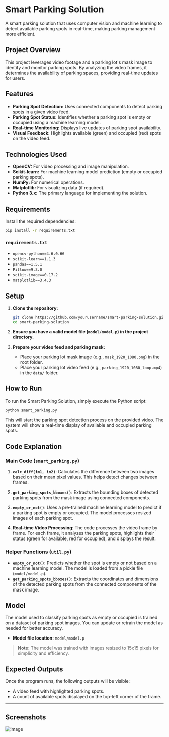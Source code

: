 # Smart Parking Solution

A smart parking solution that uses computer vision and machine learning to detect available parking spots in real-time, making parking management more efficient.

## Project Overview

This project leverages video footage and a parking lot's mask image to identify and monitor parking spots. By analyzing the video frames, it determines the availability of parking spaces, providing real-time updates for users.

## Features

- **Parking Spot Detection:** Uses connected components to detect parking spots in a given video feed.
- **Parking Spot Status:** Identifies whether a parking spot is empty or occupied using a machine learning model.
- **Real-time Monitoring:** Displays live updates of parking spot availability.
- **Visual Feedback:** Highlights available (green) and occupied (red) spots on the video feed.

## Technologies Used

- **OpenCV:** For video processing and image manipulation.
- **Scikit-learn:** For machine learning model prediction (empty or occupied parking spots).
- **NumPy:** For numerical operations.
- **Matplotlib:** For visualizing data (if required).
- **Python 3.x:** The primary language for implementing the solution.

## Requirements

Install the required dependencies:

```bash
pip install -r requirements.txt
```

### `requirements.txt`

- `opencv-python==4.6.0.66`
- `scikit-learn==1.1.3`
- `pandas==1.5.1`
- `Pillow==9.3.0`
- `scikit-image==0.17.2`
- `matplotlib==3.4.3`

## Setup

1. **Clone the repository:**

   ```bash
   git clone https://github.com/yourusername/smart-parking-solution.git
   cd smart-parking-solution
   ```

2. **Ensure you have a valid model file (`model/model.p`) in the project directory.**

3. **Prepare your video feed and parking mask:**

   - Place your parking lot mask image (e.g., `mask_1920_1080.png`) in the root folder.
   - Place your parking lot video feed (e.g., `parking_1920_1080_loop.mp4`) in the `data/` folder.

## How to Run

To run the Smart Parking Solution, simply execute the Python script:

```bash
python smart_parking.py
```

This will start the parking spot detection process on the provided video. The system will show a real-time display of available and occupied parking spots.

## Code Explanation

### Main Code (`smart_parking.py`)

1. **`calc_diff(im1, im2)`**: Calculates the difference between two images based on their mean pixel values. This helps detect changes between frames.
   
2. **`get_parking_spots_bboxes()`**: Extracts the bounding boxes of detected parking spots from the mask image using connected components.
   
3. **`empty_or_not()`**: Uses a pre-trained machine learning model to predict if a parking spot is empty or occupied. The model processes resized images of each parking spot.

4. **Real-time Video Processing**: The code processes the video frame by frame. For each frame, it analyzes the parking spots, highlights their status (green for available, red for occupied), and displays the result.

### Helper Functions (`util.py`)

- **`empty_or_not()`**: Predicts whether the spot is empty or not based on a machine learning model. The model is loaded from a pickle file (`model/model.p`).
- **`get_parking_spots_bboxes()`**: Extracts the coordinates and dimensions of the detected parking spots from the connected components of the mask image.

## Model

The model used to classify parking spots as empty or occupied is trained on a dataset of parking spot images. You can update or retrain the model as needed for better accuracy.

- **Model file location:** `model/model.p`
  
> **Note:** The model was trained with images resized to 15x15 pixels for simplicity and efficiency.

## Expected Outputs

Once the program runs, the following outputs will be visible:

- A video feed with highlighted parking spots.
- A count of available spots displayed on the top-left corner of the frame.

---

## Screenshots

![image](https://github.com/user-attachments/assets/aa7c286b-1cb3-4e1f-abec-51316870a350)

